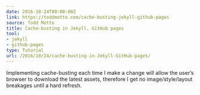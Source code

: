 ```yaml
---
date: 2016-10-24T00:00:00Z
link: https://toddmotto.com/cache-busting-jekyll-github-pages
source: Todd Motto
title: Cache-busting in Jekyll, GitHub pages
tool:
- jekyll
- github-pages
type: Tutorial
url: /2016/10/24/cache-busting-in-Jekyll-GitHub-pages/
---
```


Implementing cache-busting each time I make a change will allow the user’s browser to download the latest assets, therefore I get no image/style/layout breakages until a hard refresh.





